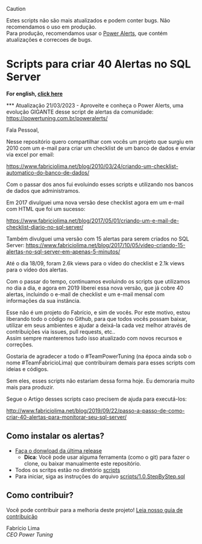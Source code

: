 > [!CAUTION]
> Estes scripts não são mais atualizados e podem conter bugs. Não recomendamos o uso em produção.  
> Para produção, recomendamos usar o [Power Alerts](https://poweralerts.com.br/), que contém atualizações e correcoes de bugs.

# Scripts para criar 40 Alertas no SQL Server

**For english, [click here](README.en.md)**


*** Atualização 21/03/2023 - Aproveite e conheça o Power Alerts, uma evolução GIGANTE desse script de alertas da comunidade: https://powertuning.com.br/poweralerts/


Fala Pessoal,

Nesse repositório quero compartilhar com vocês um projeto que surgiu em 2010 com um e-mail para criar um checklist de um banco de dados 
e enviar via excel por email:

<https://www.fabriciolima.net/blog/2010/03/24/criando-um-checklist-automatico-do-banco-de-dados/>

Com o passar dos anos fui evoluindo esses scripts e utilizando nos bancos de dados que administramos.

Em 2017 divulguei uma nova versão dese checklist agora em um e-mail com HTML que foi um sucesso:

<https://www.fabriciolima.net/blog/2017/05/01/criando-um-e-mail-de-checklist-diario-no-sql-server/>

Também divulguei uma versão com 15 alertas para serem criados no SQL Server:
<https://www.fabriciolima.net/blog/2017/10/05/video-criando-15-alertas-no-sql-server-em-apenas-5-minutos/>

Até o dia 18/09, foram 2.6k views para o vídeo do checklist e 2.1k views para o vídeo dos alertas.

Com o passar do tempo, continuamos evoluindo os scripts que utilizamos no dia a dia, e agora em 2019 liberei essa nova versão, que já cobre 40 alertas, incluindo o e-mail de checklist e um e-mail mensal com informações da sua instância.


Esse não é um projeto do Fabrício, e sim de vocês. Por este motivo, estou liberando todo o código no Github, para que todos vocês possam baixar, utilizar em seus ambientes e ajudar a deixá-la cada vez melhor através de contribuições via issues, pull requests, etc..  
Assim sempre manteremos tudo isso atualizado com novos recursos e correções.

Gostaria de agradecer a todo o #TeamPowerTuning (na época ainda sob o nome #TeamFabricioLima) que contribuiram demais para esses scripts com ideias e códigos. 

Sem eles, esses scripts não estariam dessa forma hoje. Eu demoraria muito mais para produzir.

Segue o Artigo desses scripts caso precisem de ajuda para executá-los: 

<http://www.fabriciolima.net/blog/2019/09/22/passo-a-passo-de-como-criar-40-alertas-para-monitorar-seu-sql-server/>

## Como instalar os alertas?

* [Faça o donwload da última release](https://github.com/soupowertuning/Script_SQLServer_Alerts/releases/latest)
  * **Dica**: Você pode usar alguma ferramenta (como o git) para fazer o clone, ou baixar manualmente este repositório.
* Todos os scritps estão no diretório [scripts](scripts/)
* Para iniciar, siga as instruções do arquivo [scripts/1.0.StepByStep.sql](scripts/1.0.StepByStep.sql)


## Como contribuir?

Você pode contribuir para a melhoria deste projeto! [Leia nosso guia de contribuição](doc/CONTRIB.md)


Fabrício Lima  
_CEO Power Tuning_
